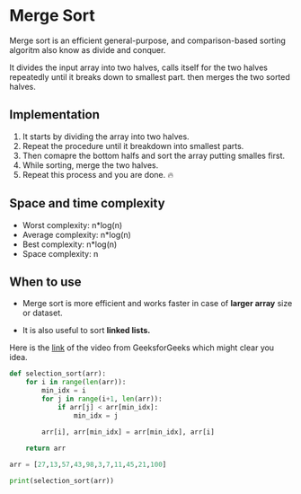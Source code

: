 # Merge Sort
 
Merge sort is an efficient general-purpose, and comparison-based sorting algoritm also know as divide and conquer.

It divides the input array into two halves, calls itself for the two halves repeatedly until it breaks down to smallest part. then merges the two sorted halves.

## Implementation

1. It starts by dividing the array into two halves.
2. Repeat the procedure until it breakdown into smallest parts.
3. Then comapre the bottom halfs and sort the array putting smalles first.
4. While sorting, merge the two halves.
5. Repeat this process and you are done. :fire:

## Space and time complexity

* Worst complexity: n*log(n)
* Average complexity: n*log(n)
* Best complexity: n*log(n)
* Space complexity: n

## When to use

- Merge sort is more efficient and works faster in case of **larger array** size or dataset.

- It is also useful to sort **linked lists.**

Here is the [link](https://www.youtube.com/watch?v=JSceec-wEyw) of the video from GeeksforGeeks which might clear you idea.

```python
def selection_sort(arr):
    for i in range(len(arr)):
        min_idx = i
        for j in range(i+1, len(arr)):
            if arr[j] < arr[min_idx]:
                min_idx = j

        arr[i], arr[min_idx] = arr[min_idx], arr[i]
    
    return arr

arr = [27,13,57,43,98,3,7,11,45,21,100]

print(selection_sort(arr))
```